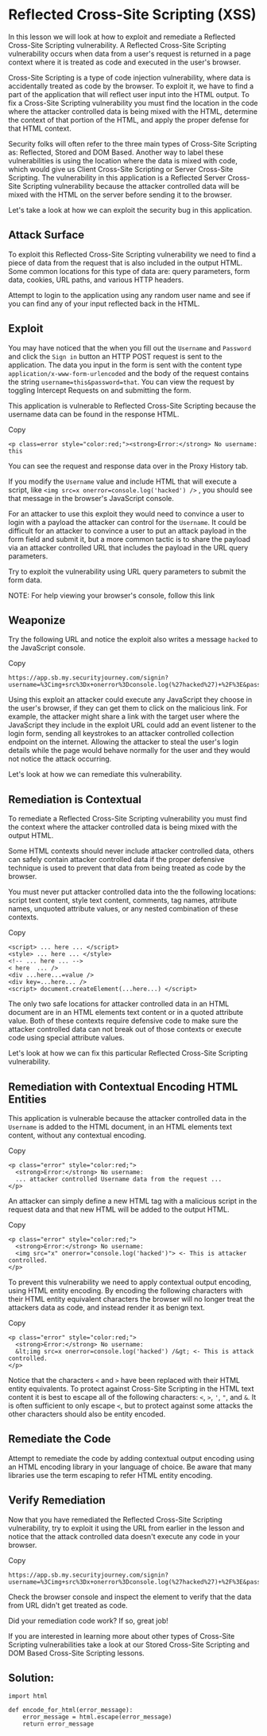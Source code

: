 # Reflected Cross-Site Scripting (XSS)

In this lesson we will look at how to exploit and remediate a Reflected Cross-Site Scripting vulnerability. A Reflected Cross-Site Scripting vulnerability occurs when data from a user's request is returned in a page context where it is treated as code and executed in the user's browser.

Cross-Site Scripting is a type of code injection vulnerability, where data is accidentally treated as code by the browser. To exploit it, we have to find a part of the application that will reflect user input into the HTML output. To fix a Cross-Site Scripting vulnerability you must find the location in the code where the attacker controlled data is being mixed with the HTML, determine the context of that portion of the HTML, and apply the proper defense for that HTML context.

Security folks will often refer to the three main types of Cross-Site Scripting as: Reflected, Stored and DOM Based. Another way to label these vulnerabilities is using the location where the data is mixed with code, which would give us Client Cross-Site Scripting or Server Cross-Site Scripting. The vulnerability in this application is a Reflected Server Cross-Site Scripting vulnerability because the attacker controlled data will be mixed with the HTML on the server before sending it to the browser.

Let's take a look at how we can exploit the security bug in this application.

## Attack Surface
To exploit this Reflected Cross-Site Scripting vulnerability we need to find a piece of data from the request that is also included in the output HTML. Some common locations for this type of data are: query parameters, form data, cookies, URL paths, and various HTTP headers.

Attempt to login to the application using any random user name and see if you can find any of your input reflected back in the HTML.

## Exploit
You may have noticed that the when you fill out the `Username` and `Password` and click the `Sign in` button an HTTP POST request is sent to the application. The data you input in the form is sent with the content type `application/x-www-form-urlencoded` and the body of the request contains the string `username=this&password=that`. You can view the request by toggling Intercept Requests on and submitting the form.

This application is vulnerable to Reflected Cross-Site Scripting because the username data can be found in the response HTML.

Copy 
```
<p class=error style="color:red;"><strong>Error:</strong> No username: this
```
You can see the request and response data over in the Proxy History tab.

If you modify the `Username` value and include HTML that will execute a script, like `<img src=x onerror=console.log('hacked') />` , you should see that message in the browser's JavaScript console.

For an attacker to use this exploit they would need to convince a user to login with a payload the attacker can control for the `Username`. It could be difficult for an attacker to convince a user to put an attack payload in the form field and submit it, but a more common tactic is to share the payload via an attacker controlled URL that includes the payload in the URL query parameters.

Try to exploit the vulnerability using URL query parameters to submit the form data.

NOTE: For help viewing your browser's console, follow this link

## Weaponize
Try the following URL and notice the exploit also writes a message `hacked` to the JavaScript console.

Copy 
```
https://app.sb.my.securityjourney.com/signin?username=%3Cimg+src%3Dx+onerror%3Dconsole.log(%27hacked%27)+%2F%3E&password=a
```
Using this exploit an attacker could execute any JavaScript they choose in the user's browser, if they can get them to click on the malicious link. For example, the attacker might share a link with the target user where the JavaScript they include in the exploit URL could add an event listener to the login form, sending all keystrokes to an attacker controlled collection endpoint on the internet. Allowing the attacker to steal the user's login details while the page would behave normally for the user and they would not notice the attack occurring.

Let's look at how we can remediate this vulnerability.

## Remediation is Contextual
To remediate a Reflected Cross-Site Scripting vulnerability you must find the context where the attacker controlled data is being mixed with the output HTML.

Some HTML contexts should never include attacker controlled data, others can safely contain attacker controlled data if the proper defensive technique is used to prevent that data from being treated as code by the browser.

You must never put attacker controlled data into the the following locations: script text content, style text content, comments, tag names, attribute names, unquoted attribute values, or any nested combination of these contexts.

Copy 
```
<script> ... here ... </script>
<style> ... here ... </style>
<!-- ... here ... -->
< here  ... />
<div ...here...=value />
<div key=...here... />
<script> document.createElement(...here...) </script>
```
The only two safe locations for attacker controlled data in an HTML document are in an HTML elements text content or in a quoted attribute value. Both of these contexts require defensive code to make sure the attacker controlled data can not break out of those contexts or execute code using special attribute values.

Let's look at how we can fix this particular Reflected Cross-Site Scripting vulnerability.

## Remediation with Contextual Encoding HTML Entities
This application is vulnerable because the attacker controlled data in the `Username` is added to the HTML document, in an HTML elements text content, without any contextual encoding.

Copy 
```
<p class="error" style="color:red;">
  <strong>Error:</strong> No username: 
  ... attacker controlled Username data from the request ... 
</p>
```
An attacker can simply define a new HTML tag with a malicious script in the request data and that new HTML will be added to the output HTML.

Copy 
```
<p class="error" style="color:red;">
  <strong>Error:</strong> No username: 
  <img src="x" onerror="console.log('hacked')"> <- This is attacker controlled.
</p>
```
To prevent this vulnerability we need to apply contextual output encoding, using HTML entity encoding. By encoding the following characters with their HTML entity equivalent characters the browser will no longer treat the attackers data as code, and instead render it as benign text.

Copy 
```
<p class="error" style="color:red;">
  <strong>Error:</strong> No username: 
  &lt;img src=x onerror=console.log('hacked') /&gt; <- This is attack controlled.
</p>
```
Notice that the characters `<` and `>` have been replaced with their HTML entity equivalents. To protect against Cross-Site Scripting in the HTML text content it is best to escape all of the following characters: `<`, `>`, `'`, `"`, and `&`. It is often sufficient to only escape `<`, but to protect against some attacks the other characters should also be entity encoded.

## Remediate the Code
Attempt to remediate the code by adding contextual output encoding using an HTML encoding library in your language of choice. Be aware that many libraries use the term escaping to refer HTML entity encoding.

## Verify Remediation
Now that you have remediated the Reflected Cross-Site Scripting vulnerability, try to exploit it using the URL from earlier in the lesson and notice that the attack controlled data doesn't execute any code in your browser.

Copy 
```
https://app.sb.my.securityjourney.com/signin?username=%3Cimg+src%3Dx+onerror%3Dconsole.log(%27hacked%27)+%2F%3E&password=a
```
Check the browser console and inspect the element to verify that the data from URL didn't get treated as code.

Did your remediation code work? If so, great job!

If you are interested in learning more about other types of Cross-Site Scripting vulnerabilities take a look at our Stored Cross-Site Scripting and DOM Based Cross-Site Scripting lessons.

## Solution:
```
import html

def encode_for_html(error_message):
    error_message = html.escape(error_message)
    return error_message
```
